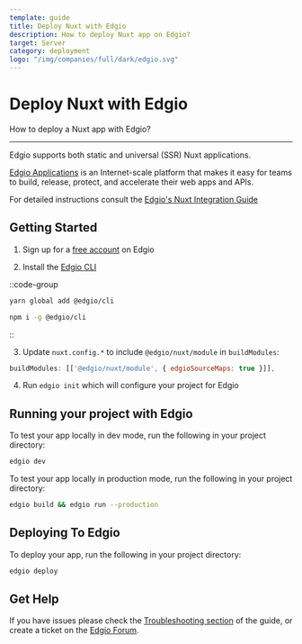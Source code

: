 ```yaml
---
template: guide
title: Deploy Nuxt with Edgio
description: How to deploy Nuxt app on Edgio?
target: Server
category: deployment
logo: "/img/companies/full/dark/edgio.svg"
---
```


# Deploy Nuxt with Edgio

How to deploy a Nuxt app with Edgio?

---

Edgio supports both static and universal (SSR) Nuxt applications.

[Edgio Applications](https://docs.edg.io) is an Internet-scale platform that makes it easy for teams to build, release, protect, and accelerate their web apps and APIs.

For detailed instructions consult the [Edgio's Nuxt Integration Guide](https://docs.edg.io/guides/nuxt)

## Getting Started

1. Sign up for a [free account](https://app.layer0.co/signup) on Edgio

2. Install the [Edgio CLI](https://docs.edg.io/guides/cli)

::code-group
```bash [Yarn]
yarn global add @edgio/cli
```
```bash [NPM]
npm i -g @edgio/cli
```
::

3. Update `nuxt.config.*` to include `@edgio/nuxt/module` in `buildModules`:

```js
buildModules: [['@edgio/nuxt/module', { edgioSourceMaps: true }]],
```

4. Run `edgio init` which will configure your project for Edgio

## Running your project with Edgio

To test your app locally in dev mode, run the following in your project directory:

```bash
edgio dev
```

To test your app locally in production mode, run the following in your project directory:

```bash
edgio build && edgio run --production
```

## Deploying To Edgio

To deploy your app, run the following in your project directory:

```bash
edgio deploy
```

## Get Help

If you have issues please check the [Troubleshooting section](https://docs.edg.io/guides/nuxt#section_troubleshooting) of the guide, or create a ticket on the [Edgio Forum](https://forum.edg.io).
